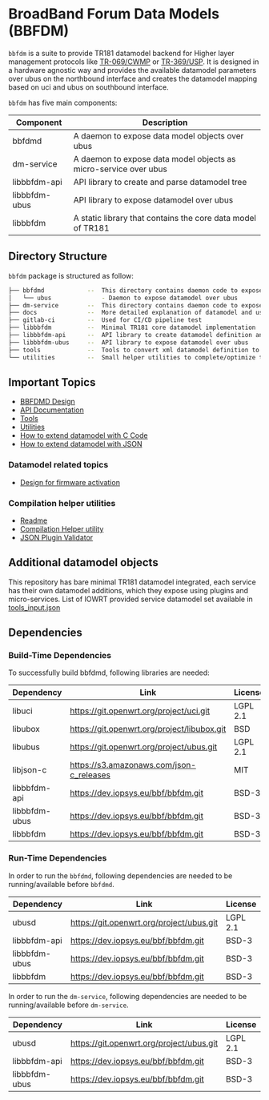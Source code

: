 # BroadBand Forum Data Models (BBFDM)

`bbfdm` is a suite to provide TR181 datamodel backend for Higher layer management protocols like [TR-069/CWMP](https://cwmp-data-models.broadband-forum.org/) or [TR-369/USP](https://usp.technology/). It is designed in a hardware agnostic way and provides the available datamodel parameters over ubus on the northbound interface and creates the datamodel mapping based on uci and ubus on southbound interface.

`bbfdm` has five main components:

| Component    |                    Description                    |
| ------------ | ------------------------------------------------- |
| bbfdmd       | A daemon to expose data model objects over ubus |
| dm-service   | A daemon to expose data model objects as micro-service over ubus |
| libbbfdm-api | API library to create and parse datamodel tree |
| libbbfdm-ubus | API library to expose datamodel over ubus |
| libbbfdm     | A static library that contains the core data model of TR181 |


## Directory Structure

`bbfdm` package is structured as follow:

```bash
├── bbfdmd            --  This directory contains daemon code to expose the datamodel tree on northbound
│   └── ubus              - Daemon to expose datamodel over ubus
├── dm-service        --  This directory contains daemon code to expose the datamodel tree as micro-service
├── docs              --  More detailed explanation of datamodel and user guide
├── gitlab-ci         --  Used for CI/CD pipeline test
├── libbbfdm          --  Minimal TR181 core datamodel implementation
├── libbbfdm-api      --  API library to create datamodel definition and parse the datamodel definition to form a datamodel tree
├── libbbfdm-ubus     --  API library to expose datamodel over ubus
├── tools             --  Tools to convert xml datamodel definition to json, generate c code and many more
└── utilities         --  Small helper utilities to complete/optimize the datamodel deployment
```

## Important Topics

* [BBFDMD Design](./docs/guide/bbfdmd.md)
* [API Documentation](./docs/guide/libbbfdm-api.md)
* [Tools](./tools/README.md)
* [Utilities](./utilities/README.md)
* [How to extend datamodel with C Code](./docs/guide/How_to_extend_datamodel_with_C_Code.md)
* [How to extend datamodel with JSON](./docs/guide/How_to_extend_datamodel_with_JSON.md)

### Datamodel related topics

* [Design for firmware activation](./docs/guide/libbbfdm_DeviceInfo_FirmwareImage.md)

### Compilation helper utilities

* [Readme](https://dev.iopsys.eu/feed/iopsys/-/blob/devel/bbfdm/README.md)
* [Compilation Helper utility](https://dev.iopsys.eu/feed/iopsys/-/blob/devel/bbfdm/bbfdm.mk)
* [JSON Plugin Validator](https://dev.iopsys.eu/feed/iopsys/-/blob/devel/bbfdm/tools/validate_plugins.py)

## Additional datamodel objects

This repository has bare minimal TR181 datamodel integrated, each service has their own datamodel additions, which they expose using plugins and micro-services.
List of IOWRT provided service datamodel set available in [tools_input.json](./tools/tools_input.json)

## Dependencies

### Build-Time Dependencies

To successfully build bbfdmd, following libraries are needed:

| Dependency   |                    Link                     | License  |
| ------------ | ------------------------------------------- | -------- |
| libuci       | https://git.openwrt.org/project/uci.git     | LGPL 2.1 |
| libubox      | https://git.openwrt.org/project/libubox.git | BSD      |
| libubus      | https://git.openwrt.org/project/ubus.git    | LGPL 2.1 |
| libjson-c    | https://s3.amazonaws.com/json-c_releases    | MIT      |
| libbbfdm-api | https://dev.iopsys.eu/bbf/bbfdm.git         | BSD-3    |
| libbbfdm-ubus | https://dev.iopsys.eu/bbf/bbfdm.git        | BSD-3    |
| libbbfdm     | https://dev.iopsys.eu/bbf/bbfdm.git         | BSD-3    |


### Run-Time Dependencies

In order to run the `bbfdmd`, following dependencies are needed to be running/available before `bbfdmd`.

| Dependency   |                   Link                   | License  |
| ------------ | ---------------------------------------- | -------- |
| ubusd        | https://git.openwrt.org/project/ubus.git | LGPL 2.1 |
| libbbfdm-api | https://dev.iopsys.eu/bbf/bbfdm.git      | BSD-3    |
| libbbfdm-ubus | https://dev.iopsys.eu/bbf/bbfdm.git     | BSD-3    |
| libbbfdm     | https://dev.iopsys.eu/bbf/bbfdm.git      | BSD-3    |

In order to run the `dm-service`, following dependencies are needed to be running/available before `dm-service`.

| Dependency   |                   Link                   | License  |
| ------------ | ---------------------------------------- | -------- |
| ubusd        | https://git.openwrt.org/project/ubus.git | LGPL 2.1 |
| libbbfdm-api | https://dev.iopsys.eu/bbf/bbfdm.git      | BSD-3    |
| libbbfdm-ubus | https://dev.iopsys.eu/bbf/bbfdm.git     | BSD-3    |
